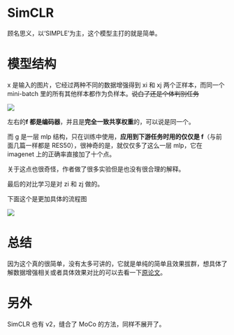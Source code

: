 # SimCLR

顾名思义，以‘SIMPLE’为主，这个模型主打的就是简单。

# 模型结构

x 是输入的图片，它经过两种不同的数据增强得到 xi 和 xj 两个正样本，而同一个 mini-batch 里的所有其他样本都作为负样本。<del>说白了还是个体判别任务</del>

![](https://cdn.xyxsw.site/boxcnq5TYzSltn6CsPM3Bn3xxAb.png)

左右的<strong>f 都是编码器</strong>，并且是<strong>完全一致共享权重</strong>的，可以说是同一个。

而 g 是一层 mlp 结构，只在训练中使用，<strong>应用到下游任务时用的仅仅是 f</strong>（与前面几篇一样都是 RES50），很神奇的是，就仅仅多了这么一层 mlp，它在 imagenet 上的正确率直接加了十个点。

关于这点也很奇怪，作者做了很多实验但是也没有很合理的解释。

最后的对比学习是对 zi 和 zj 做的。

下面这个是更加具体的流程图

![](https://cdn.xyxsw.site/boxcnj3FZsRiJbWsKW07b9B8Fkb.png)

# 总结

因为这个真的很简单，没有太多可讲的，它就是单纯的简单且效果拔群，想具体了解数据增强相关或者具体效果对比的可以去看一下[原论文](https://arxiv.org/pdf/2002.05709v3)。

# 另外

SimCLR 也有 v2，缝合了 MoCo 的方法，同样不展开了。
